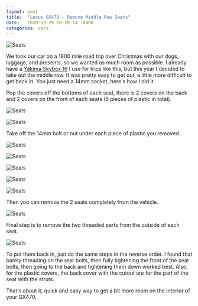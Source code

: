 ```yaml
---
layout: post
title:  "Lexus GX470 - Remove Middle Row Seats"
date:   2020-12-29 10:20:14 -0400
categories: cars
---
```


![Seats](/images/seats/1.jpg)

We took our car on a 1800 mile road trip over Christmas with our dogs, luggage, and presents, so we wanted as much room as possible. I already have a [Yakima Skybox 16](https://yakima.com/products/skybox-16-carbonite) I use for trips like this, but this year I decided to take out the middle row. It was pretty easy to get out, a little more difficult to get back in. You just need a 14mm socket, here's how I did it. 

Pop the covers off the bottoms of each seat, there is 2 covers on the back and 2 covers on the front of each seats (8 pieces of plastic in total). 

![Seats](/images/seats/9.jpg)

![Seats](/images/seats/8.jpg)

Take off the 14mm bolt or nut under each piece of plastic you removed.

![Seats](/images/seats/7.jpg)

![Seats](/images/seats/6.jpg)

![Seats](/images/seats/5.jpg)

![Seats](/images/seats/4.jpg)

![Seats](/images/seats/3.jpg)

Then you can remove the 2 seats completely from the vehicle. 

![Seats](/images/seats/2.jpg)

Final step is to remove the two threaded parts from the outside of each seat. 

![Seats](/images/seats/1.jpg)

To put them back in, just do the same steps in the reverse order. I found that barely threading on the rear bolts, then fully tightening the front of the seat bolts, then going to the back and tightening them down worked best. Also, for the plastic covers, the back cover with the cutout are for the part of the seat with the struts. 

That's about it, quick and easy way to get a bit more room on the interior of your GX470.
